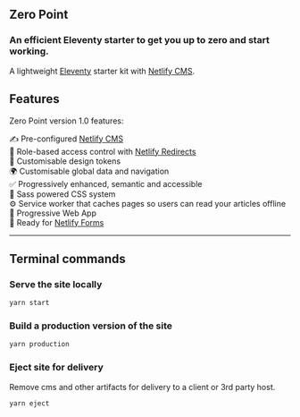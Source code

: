 Zero Point
---

### An efficient Eleventy starter to get you up to zero and start working.

A lightweight [Eleventy](https://11ty.io) starter kit with [Netlify CMS](https://www.netlifycms.org/).

## Features

Zero Point version 1.0 features:

✍️ Pre-configured [Netlify CMS](https://www.netlifycms.org/)  
🔑 Role-based access control with [Netlify Redirects](https://docs.netlify.com/routing/redirects/)  
🎨 Customisable design tokens  
🌍 Customisable global data and navigation  
✅ Progressively enhanced, semantic and accessible  
🚰 Sass powered CSS system  
⚙️ Service worker that caches pages so users can read your articles offline  
📱 Progressive Web App  
💌 Ready for [Netlify Forms](https://docs.netlify.com/forms/setup/#html-forms)

---

## Terminal commands

### Serve the site locally

```bash
yarn start
```

### Build a production version of the site

```bash
yarn production
```
### Eject site for delivery
Remove cms and other artifacts for delivery to a client or 3rd party host.

```bash
yarn eject
```

